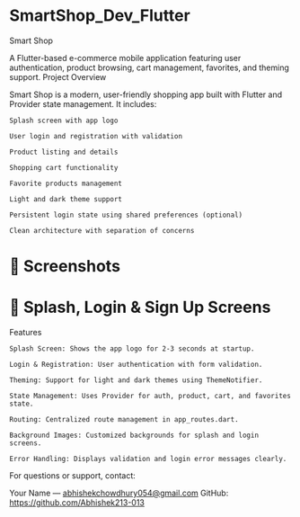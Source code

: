 # SmartShop_Dev_Flutter
Smart Shop

A Flutter-based e-commerce mobile application featuring user authentication, product browsing, cart management, favorites, and theming support.
Project Overview

Smart Shop is a modern, user-friendly shopping app built with Flutter and Provider state management. It includes:

    Splash screen with app logo

    User login and registration with validation

    Product listing and details

    Shopping cart functionality

    Favorite products management

    Light and dark theme support

    Persistent login state using shared preferences (optional)

    Clean architecture with separation of concerns

# 📸 Screenshots
# 🔐 Splash, Login & Sign Up Screens


Features

    Splash Screen: Shows the app logo for 2-3 seconds at startup.

    Login & Registration: User authentication with form validation.

    Theming: Support for light and dark themes using ThemeNotifier.

    State Management: Uses Provider for auth, product, cart, and favorites state.

    Routing: Centralized route management in app_routes.dart.

    Background Images: Customized backgrounds for splash and login screens.

    Error Handling: Displays validation and login error messages clearly.


For questions or support, contact:

Your Name — abhishekchowdhury054@gmail.com
GitHub: https://github.com/Abhishek213-013
